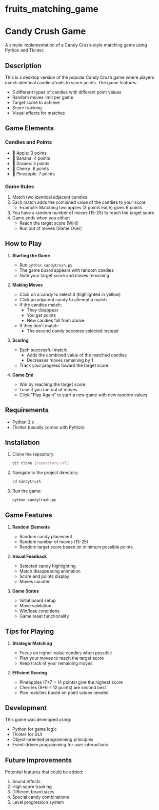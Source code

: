 # fruits_matching_game
# Candy Crush Game

A simple implementation of a Candy Crush-style matching game using Python and Tkinter.

## Description

This is a desktop version of the popular Candy Crush game where players match identical candies/fruits to score points. The game features:
- 5 different types of candies with different point values
- Random moves limit per game
- Target score to achieve
- Score tracking
- Visual effects for matches

## Game Elements

### Candies and Points
- 🍎 Apple: 3 points
- 🍌 Banana: 4 points
- 🍇 Grapes: 5 points
- 🍒 Cherry: 6 points
- 🍍 Pineapple: 7 points

### Game Rules
1. Match two identical adjacent candies
2. Each match adds the combined value of the candies to your score
   - Example: Matching two apples (3 points each) gives 6 points
3. You have a random number of moves (15-25) to reach the target score
4. Game ends when you either:
   - Reach the target score (Win!)
   - Run out of moves (Game Over)

## How to Play

1. **Starting the Game**
   - Run `python candyCrush.py`
   - The game board appears with random candies
   - Note your target score and moves remaining

2. **Making Moves**
   - Click on a candy to select it (highlighted in yellow)
   - Click an adjacent candy to attempt a match
   - If the candies match:
     - They disappear
     - You get points
     - New candies fall from above
   - If they don't match:
     - The second candy becomes selected instead

3. **Scoring**
   - Each successful match:
     - Adds the combined value of the matched candies
     - Decreases moves remaining by 1
   - Track your progress toward the target score

4. **Game End**
   - Win by reaching the target score
   - Lose if you run out of moves
   - Click "Play Again" to start a new game with new random values

## Requirements

- Python 3.x
- Tkinter (usually comes with Python)

## Installation

1. Clone the repository:
   ```bash
   git clone [repository-url]
   ```

2. Navigate to the project directory:
   ```bash
   cd CandyCrush
   ```

3. Run the game:
   ```bash
   python candyCrush.py
   ```

## Game Features

1. **Random Elements**
   - Random candy placement
   - Random number of moves (15-25)
   - Random target score based on minimum possible points

2. **Visual Feedback**
   - Selected candy highlighting
   - Match disappearing animation
   - Score and points display
   - Moves counter

3. **Game States**
   - Initial board setup
   - Move validation
   - Win/lose conditions
   - Game reset functionality

## Tips for Playing

1. **Strategic Matching**
   - Focus on higher-value candies when possible
   - Plan your moves to reach the target score
   - Keep track of your remaining moves

2. **Efficient Scoring**
   - Pineapples (7+7 = 14 points) give the highest score
   - Cherries (6+6 = 12 points) are second best
   - Plan matches based on point values needed

## Development

This game was developed using:
- Python for game logic
- Tkinter for GUI
- Object-oriented programming principles
- Event-driven programming for user interactions

## Future Improvements

Potential features that could be added:
1. Sound effects
2. High score tracking
3. Different board sizes
4. Special candy combinations
5. Level progression system
